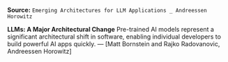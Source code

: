 **Source:** `Emerging Architectures for LLM Applications _ Andreessen Horowitz`

**LLMs: A Major Architectural Change**
Pre-trained AI models represent a significant architectural shift in software, enabling individual developers to build powerful AI apps quickly. — [Matt Bornstein and Rajko Radovanovic, Andreessen Horowitz]
